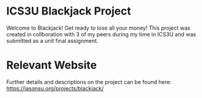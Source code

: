 # ICS3U Blackjack Project
Welcome to Blackjack! Get ready to lose all your money! This project was created in collboration with 3 of my peers during my time in ICS3U and was submitted as
a unit final assignment.

# Relevant Website
Further details and descriptions on the project can be found here: https://jasonsu.org/projects/blackjack/

